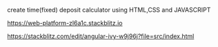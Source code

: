 create time(fixed) deposit calculator using HTML,CSS and JAVASCRIPT

https://web-platform-zl6a1c.stackblitz.io

https://stackblitz.com/edit/angular-ivy-w9j96j?file=src/index.html







